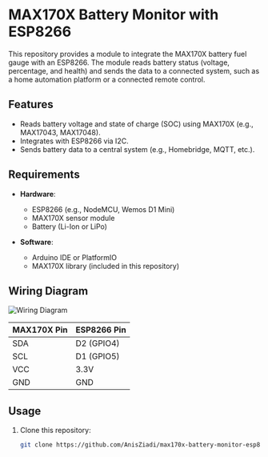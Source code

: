 # MAX170X Battery Monitor with ESP8266

This repository provides a module to integrate the MAX170X battery fuel gauge with an ESP8266. The module reads battery status (voltage, percentage, and health) and sends the data to a connected system, such as a home automation platform or a connected remote control.

## Features
- Reads battery voltage and state of charge (SOC) using MAX170X (e.g., MAX17043, MAX17048).
- Integrates with ESP8266 via I2C.
- Sends battery data to a central system (e.g., Homebridge, MQTT, etc.).

## Requirements
- **Hardware**:
  - ESP8266 (e.g., NodeMCU, Wemos D1 Mini)
  - MAX170X sensor module
  - Battery (Li-Ion or LiPo)

- **Software**:
  - Arduino IDE or PlatformIO
  - MAX170X library (included in this repository)

## Wiring Diagram
![Wiring Diagram](docs/schematic.png)

| MAX170X Pin | ESP8266 Pin |
|-------------|-------------|
| SDA         | D2 (GPIO4)  |
| SCL         | D1 (GPIO5)  |
| VCC         | 3.3V        |
| GND         | GND         |

## Usage
1. Clone this repository:
   ```bash
   git clone https://github.com/AnisZiadi/max170x-battery-monitor-esp8266.git

